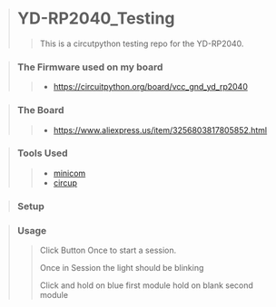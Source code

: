 > # YD-RP2040_Testing
> > This is a circutpython testing repo for the YD-RP2040.

> ### The Firmware used on my board
> > * https://circuitpython.org/board/vcc_gnd_yd_rp2040

> ### The Board
> > * https://www.aliexpress.us/item/3256803817805852.html

> ### Tools Used
> > * [minicom](https://wiki.emacinc.com/wiki/Getting_Started_With_Minicom)
> > * [circup](https://github.com/adafruit/circup)

> ### Setup
> > 

> ### Usage
> > Click Button Once to start a session.
> >
> > Once in Session the light should be blinking
> >
> > Click and hold on blue first module hold on blank second module